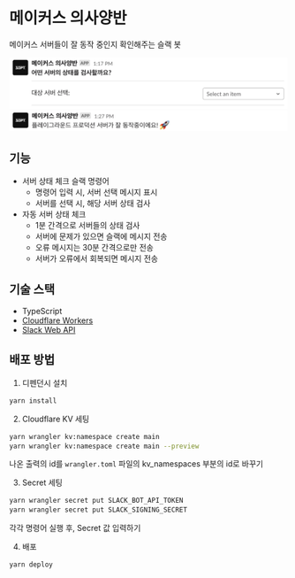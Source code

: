# 메이커스 의사양반

메이커스 서버들이 잘 동작 중인지 확인해주는 슬랙 봇

![select server screenshot](screenshots/server-select.png)
![server working screenshot](screenshots/result.png)

## 기능

- 서버 상태 체크 슬랙 명령어
  - 명령어 입력 시, 서버 선택 메시지 표시
  - 서버를 선택 시, 해당 서버 상태 검사
- 자동 서버 상태 체크
  - 1분 간격으로 서버들의 상태 검사
  - 서버에 문제가 있으면 슬랙에 메시지 전송
  - 오류 메시지는 30분 간격으로만 전송
  - 서버가 오류에서 회복되면 메시지 전송

## 기술 스택

- TypeScript
- [Cloudflare Workers](https://workers.cloudflare.com/)
- [Slack Web API](https://api.slack.com/docs)

## 배포 방법

1. 디펜던시 설치

```bash
yarn install
```

2. Cloudflare KV 세팅

```bash
yarn wrangler kv:namespace create main
yarn wrangler kv:namespace create main --preview
```

나온 출력의 id를 `wrangler.toml` 파일의 kv_namespaces 부분의 id로 바꾸기

3. Secret 세팅

```bash
yarn wrangler secret put SLACK_BOT_API_TOKEN
yarn wrangler secret put SLACK_SIGNING_SECRET
```

각각 명령어 실행 후, Secret 값 입력하기

4. 배포

```bash
yarn deploy
```
